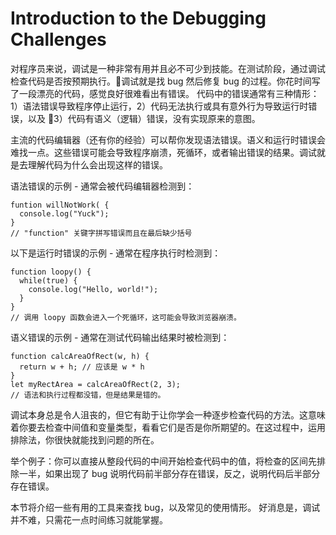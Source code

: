 # Introduction to the Debugging Challenges #

对程序员来说，调试是一种非常有用并且必不可少到技能。在测试阶段，通过调试检查代码是否按预期执行。调试就是找 bug 然后修复 bug 的过程。你花时间写了一段漂亮的代码，感觉良好很难看出有错误。 代码中的错误通常有三种情形：1）语法错误导致程序停止运行，2）代码无法执行或具有意外行为导致运行时错误，以及 3）代码有语义（逻辑）错误，没有实现原来的意图。

主流的代码编辑器（还有你的经验）可以帮你发现语法错误。语义和运行时错误会难找一点。这些错误可能会导致程序崩溃，死循环，或者输出错误的结果。调试就是去理解代码为什么会出现这样的错误。

语法错误的示例 - 通常会被代码编辑器检测到：

```
funtion willNotWork( {
  console.log("Yuck");
}
// "function" 关键字拼写错误而且在最后缺少括号
```

以下是运行时错误的示例 - 通常在程序执行时检测到：

```
function loopy() {
  while(true) {
    console.log("Hello, world!");
  }
}
// 调用 loopy 函数会进入一个死循环，这可能会导致浏览器崩溃。
```

语义错误的示例 - 通常在测试代码输出结果时被检测到：

```
function calcAreaOfRect(w, h) {
  return w + h; // 应该是 w * h
}
let myRectArea = calcAreaOfRect(2, 3);
// 语法和执行过程都没错，但是结果是错的。
```

调试本身总是令人沮丧的，但它有助于让你学会一种逐步检查代码的方法。这意味着你要去检查中间值和变量类型，看看它们是否是你所期望的。在这过程中，运用排除法，你很快就能找到问题的所在。

举个例子：你可以直接从整段代码的中间开始检查代码中的值，将检查的区间先排除一半，如果出现了 bug 说明代码前半部分存在错误，反之，说明代码后半部分存在错误。

本节将介绍一些有用的工具来查找 bug，以及常见的使用情形。 好消息是，调试并不难，只需花一点时间练习就能掌握。
